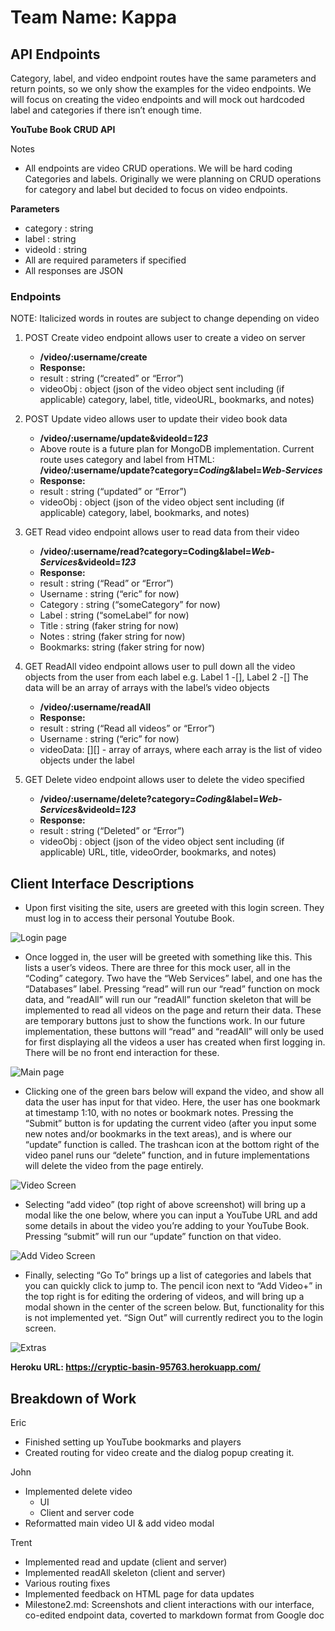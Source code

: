 # Team Name: Kappa

## API Endpoints
Category, label, and video endpoint routes have the same parameters and return points, so we only show the examples for the video endpoints. We will focus on creating the video endpoints and will mock out hardcoded label and categories if there isn’t enough time.

**YouTube Book CRUD API**

Notes

* All endpoints are video CRUD operations. We will be hard coding Categories and labels. Originally we were planning on CRUD operations for category and label but decided to focus on video endpoints.

**Parameters**
* category : string
* label : string
* videoId : string
* All are required parameters if specified
* All responses are JSON

### Endpoints 
NOTE: Italicized words in routes are subject to change depending on video
1. POST Create video endpoint allows user to create a video on server
    * **/video/:username/create**
    * **Response:**
    * result : string (“created” or “Error”)
    * videoObj : object (json of the video object sent including (if applicable) category, label, title, videoURL, bookmarks, and notes)

2. POST Update video allows user to update their video book data
    * **/video/:username/update&videoId=*123***
    * Above route is a future plan for MongoDB implementation. Current route uses category and label from HTML: **/video/:username/update?category=*Coding*&label=*Web-Services***
    * **Response:**
    * result : string (“updated” or “Error”)
    * videoObj : object (json of the video object sent including (if applicable) category, label, bookmarks, and notes)

3. GET Read video endpoint allows user to read data from their video
    * **/video/:username/read?category=Coding&label=*Web-Services*&videoId=*123***
    * **Response:** 
    * result : string (“Read” or “Error”)
    *  Username : string (“eric” for now)
    *  Category : string (“someCategory” for now)
    *  Label : string (“someLabel” for now)
    *  Title : string (faker string for now)    
    *  Notes : string (faker string for now)
    *  Bookmarks: string (faker string for now)

4. GET ReadAll video endpoint allows user to pull down all the video objects from the user from each label e.g. Label 1 -[], Label 2 -[]
The data will be an array of arrays with the label’s video objects
    * **/video/:username/readAll**
    * **Response:**
    * result : string (“Read all videos” or “Error”)
    * Username : string (“eric” for now)
    * videoData: [][] - array of arrays, where each array is the list of video objects under the label

5. GET Delete video endpoint allows user to delete the video specified
    * **/video/:username/delete?category=*Coding*&label=*Web-Services*&videoId=*123***
    * **Response:**
    * result : string (“Deleted” or “Error”)
    * videoObj : object (json of the video object sent including (if applicable) URL, title, videoOrder, bookmarks, and notes)

## Client Interface Descriptions
* Upon first visiting the site, users are greeted with this login screen. They must log in to access their personal Youtube Book.

![Login page](m2_images/login1.png)

* Once logged in, the user will be greeted with something like this. This lists a user’s videos. There are three for this mock user, all in the “Coding” category. Two have the “Web Services” label, and one has the “Databases” label. Pressing “read” will run our “read” function on mock data, and “readAll” will run our “readAll” function skeleton that will be implemented to read all videos on the page and return their data. These are temporary buttons just to show the functions work. In our future implementation, these buttons will “read” and “readAll” will only be used for first displaying all the videos a user has created when first logging in. There will be no front end interaction for these.

![Main page](m2_images/mainscreen2.png)

* Clicking one of the green bars below will expand the video, and show all data the user has input for that video. Here, the user has one bookmark at timestamp 1:10, with no notes or bookmark notes. Pressing the “Submit” button is for updating the current video (after you input some new notes and/or bookmarks in the text areas), and is where our “update” function is called. The trashcan icon at the bottom right of the video panel runs our “delete” function, and in future implementations will delete the video from the page entirely.

![Video Screen](m2_images/videoscreen3.png)

* Selecting “add video” (top right of above screenshot) will bring up a modal like the one below, where you can input a YouTube URL and add some details in about the video you’re adding to your YouTube Book. Pressing “submit” will run our “update” function on that video.

![Add Video Screen](m2_images/addvideo4.png)

* Finally, selecting “Go To” brings up a list of categories and labels that you can quickly click to jump to. The pencil icon next to “Add Video+” in the top right is for editing the ordering of videos, and will bring up a modal shown in the center of the screen below. But, functionality for this is not implemented yet. “Sign Out” will currently redirect you to the login screen.

![Extras](m2_images/extras5.png)



**Heroku URL: https://cryptic-basin-95763.herokuapp.com/**

## Breakdown of Work
Eric
* Finished setting up YouTube bookmarks and players
* Created routing for video create and the dialog popup creating it.

John
* Implemented delete video
    * UI
    * Client and server code
* Reformatted main video UI & add video modal


Trent
* Implemented read and update (client and server)
* Implemented readAll skeleton (client and server)
* Various routing fixes
* Implemented feedback on HTML page for data updates
* Milestone2.md: Screenshots and client interactions with our interface, co-edited endpoint data, coverted to markdown format from Google doc
